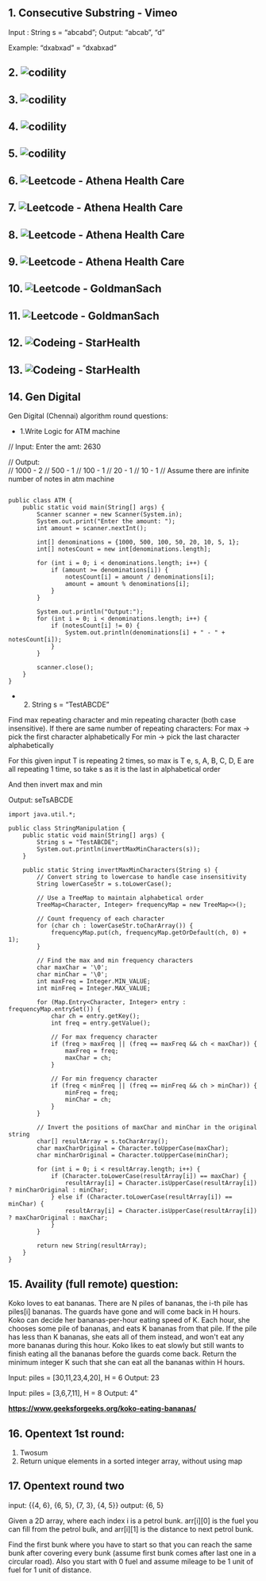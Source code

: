 ## 1. Consecutive Substring - Vimeo

Input : String s = “abcabd”;
Output: “abcab”, “d” 

Example: “dxabxad” = “dxabxad”


## 2. ![codility](images/codility1.jpeg)


## 3. ![codility ](images/codility2.jpeg)


## 4. ![codility ](images/codility3.jpeg)


## 5. ![codility ](images/codility3.jpeg)


## 6. ![Leetcode ](images/leetcode1.jpeg) - Athena Health Care


## 7. ![Leetcode ](images/leetcode2.jpeg) - Athena Health Care


## 8. ![Leetcode ](images/Athena-coding.jpeg) - Athena Health Care


## 9. ![Leetcode ](images/Athena-coding1.jpeg) - Athena Health Care


## 10. ![Leetcode ](images/goldmansach1.jpeg) - GoldmanSach


## 11. ![Leetcode ](images/goldmansach2.jpeg) - GoldmanSach


## 12. ![Codeing ](images/starhealth1.jpeg) - StarHealth


## 13. ![Codeing ](images/starhealth2.jpeg) - StarHealth

## 14. Gen Digital
Gen Digital (Chennai) algorithm round questions:

- 1.Write Logic for ATM machine  

// Input: Enter the amt: 2630 

// Output:  
// 1000 - 2 
// 500 - 1 
// 100 - 1 
// 20 - 1 
// 10 - 1 
// Assume there are infinite number of notes in atm machine

``` import java.util.Scanner;

public class ATM {
    public static void main(String[] args) {
        Scanner scanner = new Scanner(System.in);
        System.out.print("Enter the amount: ");
        int amount = scanner.nextInt();
        
        int[] denominations = {1000, 500, 100, 50, 20, 10, 5, 1};
        int[] notesCount = new int[denominations.length];
        
        for (int i = 0; i < denominations.length; i++) {
            if (amount >= denominations[i]) {
                notesCount[i] = amount / denominations[i];
                amount = amount % denominations[i];
            }
        }
        
        System.out.println("Output:");
        for (int i = 0; i < denominations.length; i++) {
            if (notesCount[i] != 0) {
                System.out.println(denominations[i] + " - " + notesCount[i]);
            }
        }
        
        scanner.close();
    }
}
```

- 2. String s = “TestABCDE”

Find max repeating character and min repeating character (both case insensitive). If there are same number of repeating characters:
For max -> pick the first character alphabetically
For min -> pick the last character alphabetically

For this given input T is repeating 2 times, so max is T
e, s, A, B, C, D, E are all repeating 1 time, so take s as it is the last in alphabetical order

And then invert max and min

Output: seTsABCDE


``` 
import java.util.*;

public class StringManipulation {
    public static void main(String[] args) {
        String s = "TestABCDE";
        System.out.println(invertMaxMinCharacters(s));
    }

    public static String invertMaxMinCharacters(String s) {
        // Convert string to lowercase to handle case insensitivity
        String lowerCaseStr = s.toLowerCase();
        
        // Use a TreeMap to maintain alphabetical order
        TreeMap<Character, Integer> frequencyMap = new TreeMap<>();
        
        // Count frequency of each character
        for (char ch : lowerCaseStr.toCharArray()) {
            frequencyMap.put(ch, frequencyMap.getOrDefault(ch, 0) + 1);
        }
        
        // Find the max and min frequency characters
        char maxChar = '\0';
        char minChar = '\0';
        int maxFreq = Integer.MIN_VALUE;
        int minFreq = Integer.MAX_VALUE;
        
        for (Map.Entry<Character, Integer> entry : frequencyMap.entrySet()) {
            char ch = entry.getKey();
            int freq = entry.getValue();
            
            // For max frequency character
            if (freq > maxFreq || (freq == maxFreq && ch < maxChar)) {
                maxFreq = freq;
                maxChar = ch;
            }
            
            // For min frequency character
            if (freq < minFreq || (freq == minFreq && ch > minChar)) {
                minFreq = freq;
                minChar = ch;
            }
        }
        
        // Invert the positions of maxChar and minChar in the original string
        char[] resultArray = s.toCharArray();
        char maxCharOriginal = Character.toUpperCase(maxChar);
        char minCharOriginal = Character.toUpperCase(minChar);
        
        for (int i = 0; i < resultArray.length; i++) {
            if (Character.toLowerCase(resultArray[i]) == maxChar) {
                resultArray[i] = Character.isUpperCase(resultArray[i]) ? minCharOriginal : minChar;
            } else if (Character.toLowerCase(resultArray[i]) == minChar) {
                resultArray[i] = Character.isUpperCase(resultArray[i]) ? maxCharOriginal : maxChar;
            }
        }
        
        return new String(resultArray);
    }
}
```

## 15. Availity (full remote) question:

Koko loves to eat bananas. There are N piles of bananas, the i-th pile has piles[i] bananas. The guards have gone and will come back in H hours.
Koko can decide her bananas-per-hour eating speed of K. Each hour, she chooses some pile of bananas, and eats K bananas from that pile.
 If the pile has less than K bananas, she eats all of them instead, and won't eat any more bananas during this hour.
Koko likes to eat slowly but still wants to finish eating all the bananas before the guards come back.
Return the minimum integer K such that she can eat all the bananas within H hours.

Input: piles = [30,11,23,4,20], H = 6
Output: 23

Input: piles = [3,6,7,11], H = 8
Output: 4"

**https://www.geeksforgeeks.org/koko-eating-bananas/**

## 16. Opentext 1st round:
1. Twosum
2. Return unique elements in a sorted integer array, without using map

## 17. Opentext round two

input: {{4, 6}, {6, 5}, {7, 3}, {4, 5}}
output: {6, 5}

Given a 2D array, where each index i is a petrol bunk. arr[i][0] is the fuel you can fill from the petrol bulk, and arr[i][1] is the distance to next petrol bunk. 

Find the first bunk where you have to start so that you can reach the same bunk after covering every bunk (assume first bunk comes after last one in a circular road). Also you start with 0 fuel and assume mileage to be 1 unit of fuel for 1 unit of distance.

